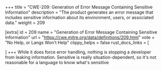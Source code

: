 +++
title = "CWE-209: Generation of Error Message Containing Sensitive Information"
description	= "The product generates an error message that includes sensitive information about its environment, users, or associated data."
weight = 209

[extra]
id = 209
name = "Generation of Error Message Containing Sensitive Information"
url = "https://cwe.mitre.org/data/definitions/209.html"
vote = "No Help, or Langs Won't Help"
clippy_helps = false
rust_docs_links = [
	
]
+++
While it does force error handling, nothing is stopping a developer from leaking information. Sensitive is really situation-dependent, so it's not reasonable for a language to know what's sensitive
